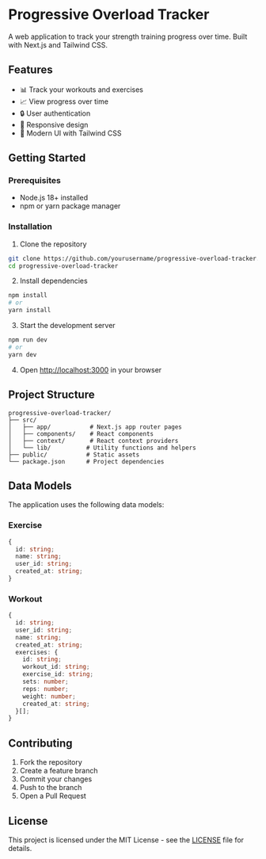 # Progressive Overload Tracker

A web application to track your strength training progress over time. Built with Next.js and Tailwind CSS.

## Features

- 📊 Track your workouts and exercises
- 📈 View progress over time
- 🔒 User authentication
- 📱 Responsive design
- 🎨 Modern UI with Tailwind CSS

## Getting Started

### Prerequisites

- Node.js 18+ installed
- npm or yarn package manager

### Installation

1. Clone the repository
```bash
git clone https://github.com/yourusername/progressive-overload-tracker.git
cd progressive-overload-tracker
```

2. Install dependencies
```bash
npm install
# or
yarn install
```

3. Start the development server
```bash
npm run dev
# or
yarn dev
```

4. Open [http://localhost:3000](http://localhost:3000) in your browser

## Project Structure

```
progressive-overload-tracker/
├── src/
│   ├── app/           # Next.js app router pages
│   ├── components/    # React components
│   ├── context/       # React context providers
│   └── lib/          # Utility functions and helpers
├── public/           # Static assets
└── package.json      # Project dependencies
```

## Data Models

The application uses the following data models:

### Exercise
```typescript
{
  id: string;
  name: string;
  user_id: string;
  created_at: string;
}
```

### Workout
```typescript
{
  id: string;
  user_id: string;
  name: string;
  created_at: string;
  exercises: {
    id: string;
    workout_id: string;
    exercise_id: string;
    sets: number;
    reps: number;
    weight: number;
    created_at: string;
  }[];
}
```

## Contributing

1. Fork the repository
2. Create a feature branch
3. Commit your changes
4. Push to the branch
5. Open a Pull Request

## License

This project is licensed under the MIT License - see the [LICENSE](LICENSE) file for details.
